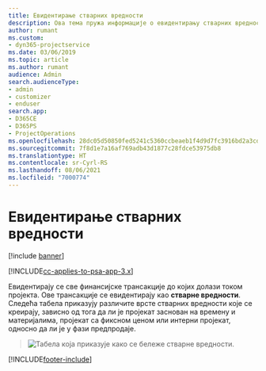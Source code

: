 ```yaml
---
title: Евидентирање стварних вредности
description: Ова тема пружа информације о евидентирању стварних вредности.
author: rumant
ms.custom:
- dyn365-projectservice
ms.date: 03/06/2019
ms.topic: article
ms.author: rumant
audience: Admin
search.audienceType:
- admin
- customizer
- enduser
search.app:
- D365CE
- D365PS
- ProjectOperations
ms.openlocfilehash: 28dc05d50850fed5241c5360ccbeaeb1f4d9d7fc3916bd2a3cd1bb6f43457dd1
ms.sourcegitcommit: 7f8d1e7a16af769adb43d1877c28fdce53975db8
ms.translationtype: HT
ms.contentlocale: sr-Cyrl-RS
ms.lasthandoff: 08/06/2021
ms.locfileid: "7000774"
---
```

# <a name="recording-actuals"></a>Евидентирање стварних вредности 

[!include [banner](../includes/psa-now-project-operations.md)]

[!INCLUDE[cc-applies-to-psa-app-3.x](../includes/cc-applies-to-psa-app-3x.md)]

Евидентирају се све финансијске трансакције до којих долази током пројекта. Ове трансакције се евидентирају као **стварне вредности**. Следећа табела приказују различите врсте стварних вредности које се креирају, зависно од тога да ли је пројекат заснован на времену и материјалима, пројекат са фиксном ценом или интерни пројекат, односно да ли је у фази предпродаје.

> ![Табела која приказује како се бележе стварне вредности.](media/advanced-table2.png)


[!INCLUDE[footer-include](../includes/footer-banner.md)]